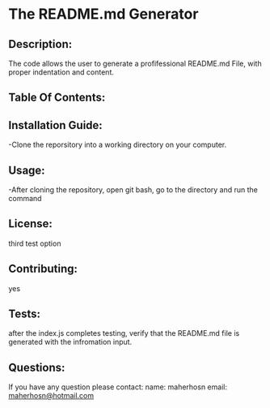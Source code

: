 # The README.md Generator

## Description:
   The code allows the user to generate a profifessional README.md File, with proper indentation and content.

## Table Of Contents:

## Installation Guide:
   -Clone the reporsitory into a working directory on your computer.

## Usage: 
   -After cloning the repository, open git bash, go to the directory and run the command

## License:
   third test option

## Contributing:
   yes

## Tests:
   after the index.js completes testing, verify that the README.md file is generated with the infromation input.

## Questions:
   If you have any question please contact:
   name: maherhosn
   email: maherhosn@hotmail.com
      